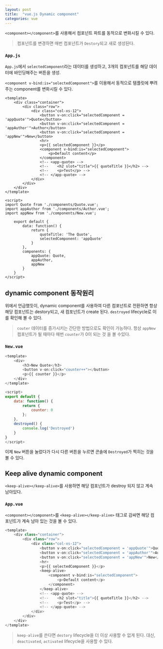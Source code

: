 ```yaml
---
layout: post 
title:  "vue.js Dynamic component"
categories: vue
---
```



`<component></component>`를 사용해서 컴포넌트 파트를 동적으로 변화시킬 수 있다.

> 컴포넌트를 변경하면 매번 컴포넌트가 `Destory`되고 새로 생성된다.

### `App.js`
`App.js`에서 `selectedComponent`라는 데이터를 생성하고, 3개의 컴포넌트를 해당 데이터에 바인딩해주는 버튼을 생성.

`<component v-bind:is="selectedComponent">`를 이용해서 동적으로 템플릿에 뿌려주는 component를 변화시킬 수 있다.
```
<template>
    <div class="container">
        <div class="row">
            <div class="col-xs-12">
				<button v-on:click="selectedComponent = 'appQuote'">Quote</button>
				<button v-on:click="selectedComponent = 'appAuthor'">Author</button>
				<button v-on:click="selectedComponent = 'appNew'">New</button>
				<hr>
				<p>{{ selectedComponent }}</p>
				<component v-bind:is="selectedComponent">
					<p>Default content</p>
				</component>
				<!-- <app-quote> -->
				<!-- 	<h2 slot="title">{{ quoteTitle }}</h2> -->
				<!-- 	<p>Test</p> -->
				<!-- </app-quote> -->
            </div>
        </div>
    </div>
</template>

<script>
import Quote from './components/Quote.vue';
import appAuthor from './components/Author.vue';
import appNew from './components/New.vue';

    export default {
		data: function() {
			return {
				quoteTitle: 'The Quote',
				selectedComponent: 'appQuote'
			}
		},
		components: {
			appQuote: Quote,
			appAuthor,
			appNew
		}
    }
</script>
```

## dynamic component 동작원리
위에서 언급했듯이, dynamic component를 사용하여 다른 컴포넌트로 전환하면 항상 해당 컴포넌트는 destory되고, 새 컴포넌트가 create 된다. `destroyed` lifecycle로 이를 확인해 볼 수 있다.

> `couter` 데이터를 증가시키는 간단한 방법으로도 확인이 가능하다. 항상 `appNew` 컴포넌트가 될 때마다 매번 `counter`가 0이 되는 것 을 볼 수있다.



### `New.vue`
```javascript
<template>
	<div>
		<h3>New Quote</h3>
		<button v-on:click="counter++"></button>
		<p>{{ counter }}</p>
	</div>
</template>

<script>
export default {
	data: function() {
		return {
			counter: 0
		};
	},
	destroyed() {
		console.log('Destroyed')
	}
}
</script>
```

이제 `New` 버튼을 눌렀다가 다시 다른 버튼을 누르면 콘솔에 `Destroyed`가 찍히는 것을 볼 수 있다.


## Keep alive dynamic component
`<keep-alive></keep-alive>`를 사용하면 해당 컴포넌트가 destroy 되지 않고 계속 남아있다.

### `App.vue`
`<component></component>`를 `<keep-alive></keep-alive>` 태그로 감싸면 해당 컴포넌트가 계속 남아 있는 것을 볼 수 있다.  
```javascript
<template>
	<div class="container">
		<div class="row">
			<div class="col-xs-12">
				<button v-on:click="selectedComponent = 'appQuote'">Quote</button>
				<button v-on:click="selectedComponent = 'appAuthor'">Author</button>
				<button v-on:click="selectedComponent = 'appNew'">New</button>
				<hr>
				<p>{{ selectedComponent }}</p>
				<keep-alive>
					<component v-bind:is="selectedComponent">
						<p>Default content</p>
					</component>
				</keep-alive>
				<!-- <app-quote> -->
				<!-- 	<h2 slot="title">{{ quoteTitle }}</h2> -->
				<!-- 	<p>Test</p> -->
				<!-- </app-quote> -->
			</div>
		</div>
	</div>
</template>
```

> `keep-alive`를 쓴다면 `destory` lifecycle을 더 이상 사용할 수 없게 된다. 대신, `deactivated`, `activated` lifecycle을 사용할 수 있다.



